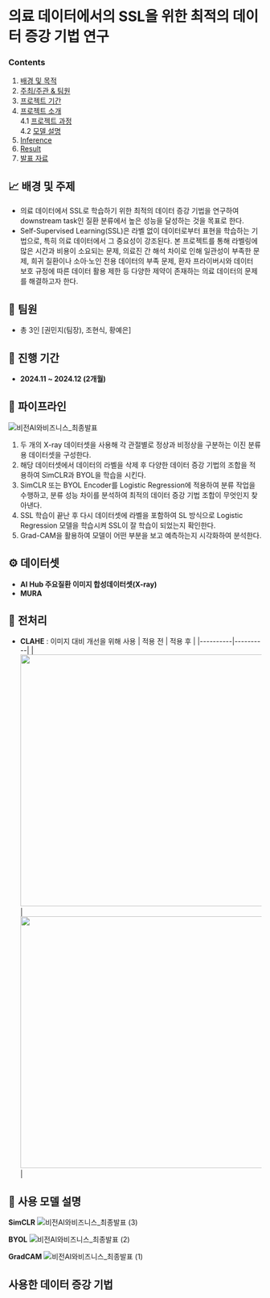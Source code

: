 # 의료 데이터에서의 SSL을 위한 최적의 데이터 증강 기법 연구

### Contents
1. [배경 및 목적](#📈-배경-및-주제)  
2. [주최/주관 & 팀원](#2-팀원)  
3. [프로젝트 기간](#3-프로젝트-기간)  
4. [프로젝트 소개](#4-프로젝트-소개)  
   4.1 [프로젝트 과정](#41-프로젝트-과정)  
   4.2 [모델 설명](#42-사용한-모델)  
5. [Inference](#5-inference)  
6. [Result](#6-result)  
7. [발표 자료](#발표-자료)

## 📈 배경 및 주제
- 의료 데이터에서 SSL로 학습하기 위한 최적의 데이터 증강 기법을 연구하여 downstream task인 질환 분류에서 높은 성능을 달성하는 것을 목표로 한다. 
- Self-Supervised Learning(SSL)은 라벨 없이 데이터로부터 표현을 학습하는 기법으로, 특히 의료 데이터에서 그 중요성이 강조된다. 본 프로젝트를 통해 라벨링에 많은 시간과 비용이 소요되는 문제, 의료진 간 해석 차이로 인해 일관성이 부족한 문제, 희귀 질환이나 소아·노인 전용 데이터의 부족 문제, 환자 프라이버시와 데이터 보호 규정에 따른 데이터 활용 제한 등 다양한 제약이 존재하는 의료 데이터의 문제를 해결하고자 한다. 

## 💁 팀원
- 총 3인 [권민지(팀장), 조현식, 황예은]

## 📅 진행 기간 
- **2024.11 ~ 2024.12 (2개월)**

## 🚀 파이프라인
![비전AI와비즈니스_최종발표](https://github.com/user-attachments/assets/b3bd18fd-3a3b-4783-b09d-4e7a2f04c4e5)
1. 두 개의 X-ray 데이터셋을 사용해 각 관절별로 정상과 비정상을 구분하는 이진 분류용 데이터셋을 구성한다.
2. 해당 데이터셋에서 데이터의 라벨을 삭제 후 다양한 데이터 증강 기법의 조합을 적용하여 SimCLR과 BYOL을 학습을 시킨다.
3. SimCLR 또는 BYOL Encoder를 Logistic Regression에 적용하여 분류 작업을 수행하고, 분류 성능 차이를 분석하여 최적의 데이터 증강 기법 조합이 무엇인지 찾아낸다.
4. SSL 학습이 끝난 후 다시 데이터셋에 라벨을 포함하여 SL 방식으로 Logistic Regression 모델을 학습시켜 SSL이 잘 학습이 되었는지 확인한다.
5. Grad-CAM을 활용하여 모델이 어떤 부분을 보고 예측하는지 시각화하여 분석한다.

## ⚙️ 데이터셋
- **AI Hub 주요질환 이미지 합성데이터셋(X-ray)**
- **MURA**
  
## 🔎 전처리 
- **CLAHE** : 이미지 대비 개선을 위해 사용
| 적용 전 | 적용 후 |
|----------|----------|
|<img src="![ChestPA_Abnormal_00000002](https://github.com/user-attachments/assets/0078b445-94fe-455a-83b3-3ccc271b987b)" height = "500"> | <img src ="![ChestPA_Abnormal_00000002 (1)](https://github.com/user-attachments/assets/aa9c8be1-c263-4bc4-84f2-d657ab351afc)" height = "500"> |

## 📝 사용 모델 설명
**SimCLR**
![비전AI와비즈니스_최종발표 (3)](https://github.com/user-attachments/assets/f5142624-5940-425f-8000-d558b07b201c)

**BYOL**
![비전AI와비즈니스_최종발표 (2)](https://github.com/user-attachments/assets/8e253855-bb00-4f83-8d23-f1ccd1005028)

**GradCAM**
![비전AI와비즈니스_최종발표 (1)](https://github.com/user-attachments/assets/71349624-31b6-4cd2-8796-1c39adaa0459)

## 사용한 데이터 증강 기법
